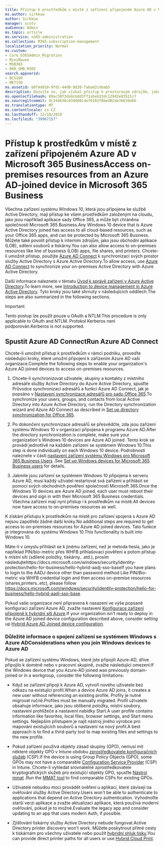 ```yaml
---
title: Přístup k prostředkům v místě z zařízení připojeném Azure AD v Microsoft 365 Business
ms.author: sirkkuw
author: Sirkkuw
manager: scotv
audience: Admin
ms.topic: article
ms.service: o365-administration
ms.collection: M365-subscription-management
localization_priority: Normal
ms.custom:
- Core_O365Admin_Migration
- MiniMaven
- MSB365
- OKR_SMB_M365
search.appverid:
- BCS160
- MET150
ms.assetid: b0f4d010-9fd1-44d0-9d20-fabad2cdbab5
description: Dozvíte se, jak získat přístup k prostorovým zdrojům, jako je například obchodní aplikace, sdílení souborů a tiskárny z Azure Active Directory do zařízení Windows 10.
ms.openlocfilehash: 89ac38f3da9cbdd3ff1a5eb33dc129d2e83521c7
ms.sourcegitcommit: 8c244b38c43dd00c4ef0102f8bed02ab36639a6b
ms.translationtype: MT
ms.contentlocale: cs-CZ
ms.lasthandoff: 12/10/2019
ms.locfileid: "39967157"
---
```

# <a name="access-on-premises-resources-from-an-azure-ad-joined-device-in-microsoft-365-business"></a><span data-ttu-id="cb2c6-103">Přístup k prostředkům v místě z zařízení připojeném Azure AD v Microsoft 365 Business</span><span class="sxs-lookup"><span data-stu-id="cb2c6-103">Access on-premises resources from an Azure AD-joined device in Microsoft 365 Business</span></span>

<span data-ttu-id="cb2c6-104">Všechna zařízení systému Windows 10, která jsou připojena ke službě Active Directory, mají přístup ke všem prostředkům založeným na cloudu, jako jsou například aplikace sady Office 365, a může být chráněna společností Microsoft 365 Business.</span><span class="sxs-lookup"><span data-stu-id="cb2c6-104">Any Windows 10 device that is Azure Active Directory joined has access to all cloud-based resources, such as your Office 365 apps, and can be protected by Microsoft 365 Business.</span></span> <span data-ttu-id="cb2c6-105">Můžete také povolit přístup k interním zdrojům, jako jsou obchodní aplikace (LOB), sdílení souborů a tiskárny.</span><span class="sxs-lookup"><span data-stu-id="cb2c6-105">You can also allow access to on-premises resources like line of business (LOB) apps, file shares, and printers.</span></span> <span data-ttu-id="cb2c6-106">Chcete-li umožnit přístup, použijte [Azure AD Connect](https://docs.microsoft.com/azure/active-directory/connect/active-directory-aadconnect) k synchronizaci svých prostor služby Active Directory s Azure Active Directory.</span><span class="sxs-lookup"><span data-stu-id="cb2c6-106">To allow access, use [Azure AD Connect](https://docs.microsoft.com/azure/active-directory/connect/active-directory-aadconnect) to synchronize your on-premises Active Directory with Azure Active Directory.</span></span> 

<span data-ttu-id="cb2c6-107">Další informace naleznete v tématu [Úvod k správě zařízení v Azure Active Directory](https://docs.microsoft.com/azure/active-directory/device-management-introduction).</span><span class="sxs-lookup"><span data-stu-id="cb2c6-107">To learn more, see [Introduction to device management in Azure Active Directory](https://docs.microsoft.com/azure/active-directory/device-management-introduction).</span></span>
<span data-ttu-id="cb2c6-108">Tyto kroky jsou také shrnuty v následujících oddílech.</span><span class="sxs-lookup"><span data-stu-id="cb2c6-108">The steps are also summarized in the following sections.</span></span>

> [!IMPORTANT]
> <span data-ttu-id="cb2c6-109">Tento postup lze použít pouze u OAuth a NTLM.</span><span class="sxs-lookup"><span data-stu-id="cb2c6-109">This procedure is only applicable to OAuth and NTLM.</span></span> <span data-ttu-id="cb2c6-110">Protokol Kerberos není podporován.</span><span class="sxs-lookup"><span data-stu-id="cb2c6-110">Kerberos is not supported.</span></span>
 
## <a name="run-azure-ad-connect"></a><span data-ttu-id="cb2c6-111">Spustit Azure AD Connect</span><span class="sxs-lookup"><span data-stu-id="cb2c6-111">Run Azure AD Connect</span></span>

<span data-ttu-id="cb2c6-112">Chcete-li umožnit přístup k prostředkům v rámci podniku, proveďte následující kroky, které umožní připojení k zařízením Azure AD vaší organizace.</span><span class="sxs-lookup"><span data-stu-id="cb2c6-112">Complete the following steps to enable your organization's Azure AD joined devices to access on-premises resources.</span></span>
  
1. <span data-ttu-id="cb2c6-113">Chcete-li synchronizovat uživatele, skupiny a kontakty z místního adresáře služby Active Directory do Azure Active Directory, spusťte Průvodce synchronizací adresářů a funkci Azure AD Connect, jak je popsáno v [Nastavení synchronizace adresářů pro sadu Office 365](https://support.office.com/article/1b3b5318-6977-42ed-b5c7-96fa74b08846).</span><span class="sxs-lookup"><span data-stu-id="cb2c6-113">To synchronize your users, groups, and contacts from local Active Directory into Azure Active Directory, run the Directory synchronization wizard and Azure AD Connect as described in [Set up directory synchronization for Office 365](https://support.office.com/article/1b3b5318-6977-42ed-b5c7-96fa74b08846).</span></span>
    
2. <span data-ttu-id="cb2c6-114">Po dokončení synchronizace adresářů se přesvědčte, zda jsou zařízení systému Windows 10 v organizaci připojena k programu Azure AD.</span><span class="sxs-lookup"><span data-stu-id="cb2c6-114">After the directory synchronization is complete, make sure your organization's Windows 10 devices are Azure AD joined.</span></span> <span data-ttu-id="cb2c6-115">Tento krok se provádí jednotlivě na každém zařízení se systémem Windows 10.</span><span class="sxs-lookup"><span data-stu-id="cb2c6-115">This step is done individually on each Windows 10 device.</span></span> <span data-ttu-id="cb2c6-116">Podrobnosti naleznete v části [nastavení zařízení systému Windows pro Microsoft 365 Business Users](set-up-windows-devices.md) .</span><span class="sxs-lookup"><span data-stu-id="cb2c6-116">See [Set up Windows devices for Microsoft 365 Business users](set-up-windows-devices.md) for details.</span></span> 
    
3. <span data-ttu-id="cb2c6-117">Jakmile jsou zařízení se systémem Windows 10 připojena k serveru Azure AD, musí každý uživatel restartovat svá zařízení a přihlásit se pomocí svých obchodních pověření společnosti Microsoft 365.</span><span class="sxs-lookup"><span data-stu-id="cb2c6-117">Once the Windows 10 devices are Azure AD joined, each user must reboot their devices and sign in with their Microsoft 365 Business credentials.</span></span> <span data-ttu-id="cb2c6-118">Všechna zařízení mají nyní přístup i k prostředkům na místě.</span><span class="sxs-lookup"><span data-stu-id="cb2c6-118">All devices now have access to on-premises resources as well.</span></span>
    
<span data-ttu-id="cb2c6-119">K získání přístupu k prostředkům na místě pro zařízení spojená s Azure AD nejsou zapotřebí žádné další kroky.</span><span class="sxs-lookup"><span data-stu-id="cb2c6-119">No additional steps are required to get access to on-premises resources for Azure AD joined devices.</span></span> <span data-ttu-id="cb2c6-120">Tato funkce je integrována do systému Windows 10.</span><span class="sxs-lookup"><span data-stu-id="cb2c6-120">This functionality is built into Windows 10.</span></span> 

<span data-ttu-id="cb2c6-121">Máte-li v úmyslu přihlásit se k jinému zařízení, než je metoda hesla, jako je například PIN/bio-metric přes WHFB přihlašovací pověření a potom přístup k místní síti (sdílené položky, tiskárny.. atd.), prosím následujtehttps://docs.microsoft.com/windows/security/identity-protection/hello-for-business/hello-hybrid-aadj-sso-base</span><span class="sxs-lookup"><span data-stu-id="cb2c6-121">If you have plans to login to the AADJ device other than password method Like PIN/Bio-metric via WHFB credential login and then access on-premise resources (shares,printers..etc), please follow https://docs.microsoft.com/windows/security/identity-protection/hello-for-business/hello-hybrid-aadj-sso-base</span></span>
  
<span data-ttu-id="cb2c6-122">Pokud vaše organizace není připravena k nasazení ve výše popsané konfiguraci zařízení Azure AD, zvažte nastavení [Konfigurace zařízení připojené k hybridní síti Azure](manage-windows-devices.md).</span><span class="sxs-lookup"><span data-stu-id="cb2c6-122">If your organization isn't ready to deploy in the Azure AD joined device configuration described above, consider setting up [Hybrid Azure AD Joined device configuration](manage-windows-devices.md).</span></span>
  
### <a name="considerations-when-you-join-windows-devices-to-azure-ad"></a><span data-ttu-id="cb2c6-123">Důležité informace o spojení zařízení se systémem Windows s Azure AD</span><span class="sxs-lookup"><span data-stu-id="cb2c6-123">Considerations when you join Windows devices to Azure AD</span></span>

<span data-ttu-id="cb2c6-124">Pokud se zařízení systému Windows, které jste připojili Azure-AD, dříve připojilo k doméně nebo v pracovní skupině, zvažte následující omezení:</span><span class="sxs-lookup"><span data-stu-id="cb2c6-124">If the Windows device that you Azure-AD joined was previously domain-joined or in a workgroup, consider the following limitations:</span></span>
  
- <span data-ttu-id="cb2c6-125">Když se zařízení připojí k Azure AD, vytvoří nového uživatele bez odkazu na existující profil.</span><span class="sxs-lookup"><span data-stu-id="cb2c6-125">When a device Azure AD joins, it creates a new user without referencing an existing profile.</span></span> <span data-ttu-id="cb2c6-126">Profily je nutné migrovat ručně.</span><span class="sxs-lookup"><span data-stu-id="cb2c6-126">Profiles must be manually migrated.</span></span> <span data-ttu-id="cb2c6-127">Profil uživatele obsahuje informace, jako jsou oblíbené položky, místní soubory, nastavení prohlížeče a nastavení nabídky Start.</span><span class="sxs-lookup"><span data-stu-id="cb2c6-127">A user profile contains information like favorites, local files, browser settings, and Start menu settings.</span></span> <span data-ttu-id="cb2c6-128">Nejlepším přístupem je najít nástroj jiného výrobce pro mapování existujících souborů a nastavení na nový profil.</span><span class="sxs-lookup"><span data-stu-id="cb2c6-128">A best approach is to find a third-party tool to map existing files and settings to the new profile.</span></span>

- <span data-ttu-id="cb2c6-129">Pokud zařízení používá objekty zásad skupiny (GPO), nemusí mít některé objekty GPO v Intune obdobu [zprostředkovatele konfiguračních služeb](https://docs.microsoft.com/windows/configuration/provisioning-packages/how-it-pros-can-use-configuration-service-providers) (CSP).</span><span class="sxs-lookup"><span data-stu-id="cb2c6-129">If the device is using Group Policy Objects (GPO), some GPOs may not have a comparable [Configuration Service Provider](https://docs.microsoft.com/windows/configuration/provisioning-packages/how-it-pros-can-use-configuration-service-providers) (CSP) in Intune.</span></span> <span data-ttu-id="cb2c6-130">Chcete-li vyhledat srovnatelné zprostředkovatele kryptografických služeb pro existující objekty GPO, spusťte [Nástroj mmat](https://www.microsoft.com/download/details.aspx?id=45520) .</span><span class="sxs-lookup"><span data-stu-id="cb2c6-130">Run the [MMAT tool](https://www.microsoft.com/download/details.aspx?id=45520) to find comparable CSPs for existing GPOs.</span></span>

- <span data-ttu-id="cb2c6-131">Uživatelé nebudou moci provádět ověření u aplikací, které závisejí na ověřování služby Active Directory.</span><span class="sxs-lookup"><span data-stu-id="cb2c6-131">Users won't be able to authenticate to applications that depend on Active Directory authentication.</span></span> <span data-ttu-id="cb2c6-132">Vyhodnoťte starší verzi aplikace a zvažte aktualizaci aplikace, která používá moderní ověřování, pokud je to možné.</span><span class="sxs-lookup"><span data-stu-id="cb2c6-132">Evaluate the legacy app and consider updating to an app that uses modern Auth, if possible.</span></span>

- <span data-ttu-id="cb2c6-133">Zjišťování tiskárny služby Active Directory nebude fungovat.</span><span class="sxs-lookup"><span data-stu-id="cb2c6-133">Active Directory printer discovery won't work.</span></span> <span data-ttu-id="cb2c6-134">Můžete poskytnout přímé cesty k tiskárnám pro všechny uživatele nebo použít [hybridní shluk tisku](https://docs.microsoft.com/windows-server/administration/hybrid-cloud-print/hybrid-cloud-print-deploy).</span><span class="sxs-lookup"><span data-stu-id="cb2c6-134">You can provide direct printer paths for all users or use [Hybrid Cloud Print](https://docs.microsoft.com/windows-server/administration/hybrid-cloud-print/hybrid-cloud-print-deploy).</span></span>
